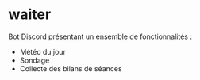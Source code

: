 # waiter
Bot Discord présentant un ensemble de fonctionnalités :

- Météo du jour
- Sondage
- Collecte des bilans de séances